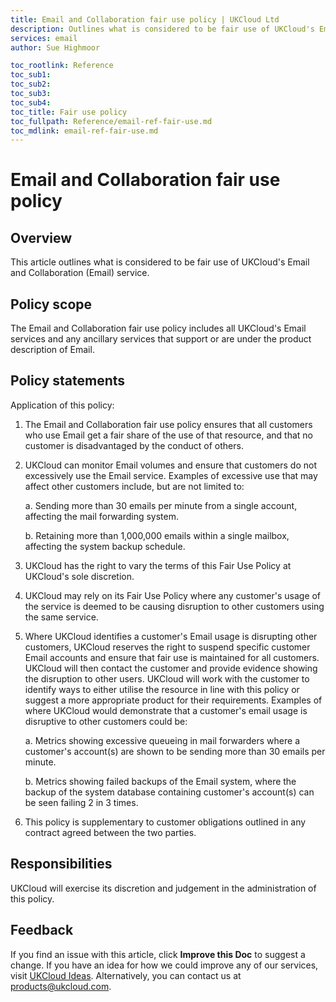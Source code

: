 ```yaml
---
title: Email and Collaboration fair use policy | UKCloud Ltd
description: Outlines what is considered to be fair use of UKCloud's Email and Collaboration service
services: email
author: Sue Highmoor

toc_rootlink: Reference
toc_sub1: 
toc_sub2:
toc_sub3:
toc_sub4:
toc_title: Fair use policy
toc_fullpath: Reference/email-ref-fair-use.md
toc_mdlink: email-ref-fair-use.md
---
```


# Email and Collaboration fair use policy

## Overview

This article outlines what is considered to be fair use of UKCloud's Email and Collaboration (Email) service.

## Policy scope

The Email and Collaboration fair use policy includes all UKCloud's Email services and any ancillary services that support or are under the product description of Email.

## Policy statements

Application of this policy:

1. The Email and Collaboration fair use policy ensures that all customers who use Email get a fair share of the use of that resource, and that no customer is disadvantaged by the conduct of others.

2. UKCloud can monitor Email volumes and ensure that customers do not excessively use the Email service. Examples of excessive use that may affect other customers include, but are not limited to:

    a. Sending more than 30 emails per minute from a single account, affecting the mail forwarding system.

    b. Retaining more than 1,000,000 emails within a single mailbox, affecting the system backup schedule.

3. UKCloud has the right to vary the terms of this Fair Use Policy at UKCloud's sole discretion.

4. UKCloud may rely on its Fair Use Policy where any customer's usage of the service is deemed to be causing disruption to other customers using the same service.

5. Where UKCloud identifies a customer's Email usage is disrupting other customers, UKCloud reserves the right to suspend specific customer Email accounts and ensure that fair use is maintained for all customers. UKCloud will then contact the customer and provide evidence showing the disruption to other users. UKCloud will work with the customer to identify ways to either utilise the resource in line with this policy or suggest a more appropriate product for their requirements. Examples of where UKCloud would demonstrate that a customer's email usage is disruptive to other customers could be:

    a. Metrics showing excessive queueing in mail forwarders where a customer's account(s) are shown to be sending more than 30 emails per minute.

    b. Metrics showing failed backups of the Email system, where the backup of the system database containing customer's account(s) can be seen failing 2 in 3 times.

6. This policy is supplementary to customer obligations outlined in any contract agreed between the two parties.

## Responsibilities

UKCloud will exercise its discretion and judgement in the administration of this policy.

## Feedback

If you find an issue with this article, click **Improve this Doc** to suggest a change. If you have an idea for how we could improve any of our services, visit [UKCloud Ideas](https://ideas.ukcloud.com). Alternatively, you can contact us at <products@ukcloud.com>.